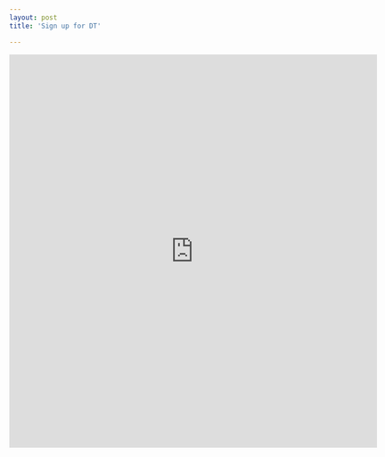 ```yaml
---
layout: post
title: 'Sign up for DT'

---
```


<iframe src="https://docs.google.com/spreadsheet/embeddedform?formkey=dE1lbHpDejJEWmJ6R2NTN0ZBUzloZ3c6MQ" width="660" height="705" frameborder="0" marginheight="0" marginwidth="0"></iframe>
